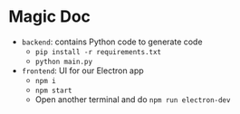 # Magic Doc

- `backend`: contains Python code to generate code
    - `pip install -r requirements.txt`
    - `python main.py`
- `frontend`: UI for our Electron app
    - `npm i`
    - `npm start`
    - Open another terminal and do `npm run electron-dev`
